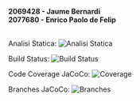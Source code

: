 **2069428 - Jaume Bernardi**<br>
**2077680 - Enrico Paolo de Felip**<br><br>

Analisi Statica: ![Analisi Statica](https://img.shields.io/badge/Validation-Success-green)

Build Status: ![Build Status](https://img.shields.io/badge/Build-Success-green)

Code Coverage JaCoCo: ![Coverage](https://img.shields.io/badge/Coverage-0-red)

Branches JaCoCo: ![Branches](https://img.shields.io/badge/Branches-0-red)
